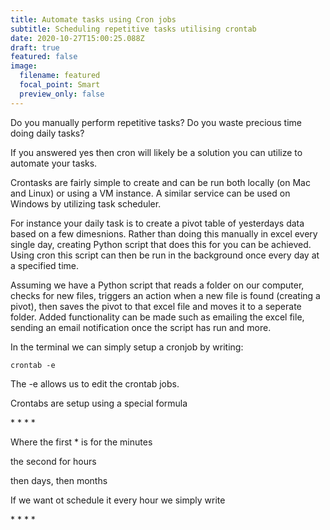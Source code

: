 ```yaml
---
title: Automate tasks using Cron jobs
subtitle: Scheduling repetitive tasks utilising crontab
date: 2020-10-27T15:00:25.088Z
draft: true
featured: false
image:
  filename: featured
  focal_point: Smart
  preview_only: false
---
```

Do you manually perform repetitive tasks? Do you waste precious time doing daily tasks?

If you answered yes then cron will likely be a solution you can utilize to automate your tasks. 

Crontasks are fairly simple to create and can be run both locally (on Mac and Linux) or using a VM instance. A similar service can be used on Windows by utilizing task scheduler. 



For instance your daily task is to create a pivot table of yesterdays data based on a few dimesnions.  Rather than doing this manually in excel every single day, creating  Python script that does this for you can be achieved. Using cron this script can then be run in the background once every day at a  specified time. 

Assuming we have a Python script that reads a folder on our computer, checks for new files, triggers an action when a new file is found (creating a pivot), then saves the pivot to that excel file and moves it to a seperate folder. Added functionality can be made such as emailing the excel file, sending an email notification once the script has run and more. 



In the terminal we can simply setup a cronjob by writing:



`crontab -e `

The -e allows us to edit the crontab jobs. 



Crontabs are setup using a special formula

\* \* \* \*

Where the first * is for the minutes

the second for hours

then days, then months



If we want ot schedule it every hour we simply write 

\* \* \* \*